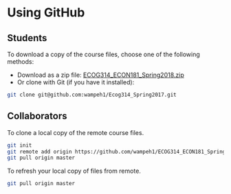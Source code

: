 # Using GitHub

## Students

To download a copy of the course files, choose one of the following methods:

* Download as a zip file: [ECOG314_ECON181_Spring2018.zip](https://github.com/wampeh1/ECOG314_ECON181_Spring2018/archive/master.zip)
* Or clone with Git (if you have it installed):

```bash
git clone git@github.com:wampeh1/Ecog314_Spring2017.git
```


## Collaborators

To clone a local copy of the remote course files.

```bash
git init
git remote add origin https://github.com/wampeh1/ECOG314_ECON181_Spring2018.git
git pull origin master
```

To refresh your local copy of files from remote.

```bash
git pull origin master
```
